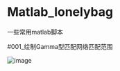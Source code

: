 # Matlab_lonelybag
一些常用matlab脚本

#001_绘制Gamma型匹配网络匹配范围

![image](https://github.com/lonelybag/Matlab_lonelybag/blob/master/%E7%AE%B1%E5%9B%BE.png)
